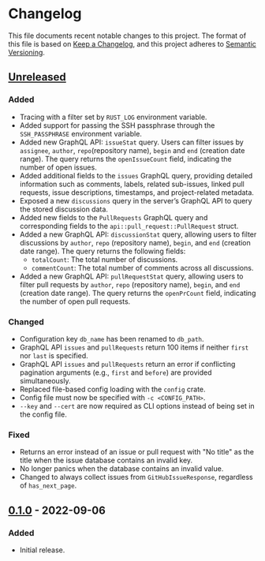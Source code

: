 # Changelog

This file documents recent notable changes to this project. The format of this
file is based on [Keep a Changelog](https://keepachangelog.com/en/1.0.0/), and
this project adheres to [Semantic Versioning](https://semver.org/spec/v2.0.0.html).

## [Unreleased]

### Added

- Tracing with a filter set by `RUST_LOG` environment variable.
- Added support for passing the SSH passphrase through the `SSH_PASSPHRASE`
  environment variable.
- Added new GraphQL API: `issueStat` query. Users can filter issues by
  `assignee`, `author`, `repo`(repository name), `begin` and `end` (creation
  date range). The query returns the `openIssueCount` field, indicating the
  number of open issues.
- Added additional fields to the `issues` GraphQL query, providing detailed
  information such as comments, labels, related sub-issues, linked pull
  requests, issue descriptions, timestamps, and project-related metadata.
- Exposed a new `discussions` query in the server’s GraphQL API to query the
  stored discussion data.
- Added new fields to the `PullRequests` GraphQL query and corresponding fields
  to the `api::pull_request::PullRequest` struct.
- Added a new GraphQL API: `discussionStat` query, allowing users to filter
  discussions by `author`, `repo` (repository name), `begin`, and `end`
  (creation date range). The query returns the following fields:
  - `totalCount`: The total number of discussions.
  - `commentCount`: The total number of comments across all discussions.
- Added a new GraphQL API: `pullRequestStat` query, allowing users to filter
  pull requests by `author`, `repo` (repository name), `begin`, and `end`
  (creation date range). The query returns the `openPrCount` field, indicating
  the number of open pull requests.

### Changed

- Configuration key `db_name` has been renamed to `db_path`.
- GraphQL API `issues` and `pullRequests` return 100 items if neither `first`
  nor `last` is specified.
- GraphQL API `issues` and `pullRequests` return an error if conflicting
  pagination arguments (e.g., `first` and `before`) are provided simultaneously.
- Replaced file-based config loading with the `config` crate.
- Config file must now be specified with `-c <CONFIG_PATH>`.
- `--key` and `--cert` are now required as CLI options instead of being set in
  the config file.

### Fixed

- Returns an error instead of an issue or pull request with "No title" as the
  title when the issue database contains an invalid key.
- No longer panics when the database contains an invalid value.
- Changed to always collect issues from `GitHubIssueResponse`, regardless of `has_next_page`.

## [0.1.0] - 2022-09-06

### Added

- Initial release.

[Unreleased]: https://github.com/aicers/github-dashboard-server/compare/0.1.0...main
[0.1.0]: https://github.com/aicers/github-dashboard-server/tree/0.1.0

